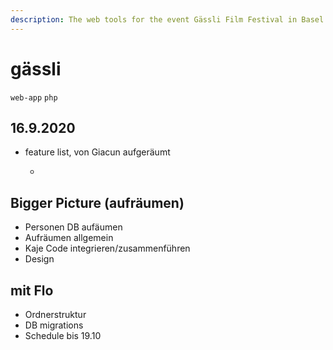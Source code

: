 ```yaml
---
description: The web tools for the event Gässli Film Festival in Basel.
---
```


# gässli

`web-app` `php`

## 16.9.2020

* feature list, von Giacun aufgeräumt

  -

## Bigger Picture \(aufräumen\)

* Personen DB aufäumen
* Aufräumen allgemein
* Kaje Code integrieren/zusammenführen
* Design

## mit Flo

* Ordnerstruktur
* DB migrations
* Schedule bis 19.10

